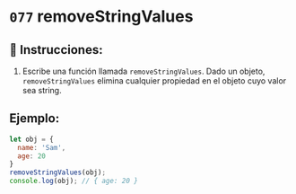 # `077` removeStringValues

## 📝 Instrucciones:

1. Escribe una función llamada `removeStringValues`. Dado un objeto, `removeStringValues` elimina cualquier propiedad en el objeto cuyo valor sea string.

## Ejemplo:

```Javascript
let obj = {
  name: 'Sam',
  age: 20
}
removeStringValues(obj);
console.log(obj); // { age: 20 }
```